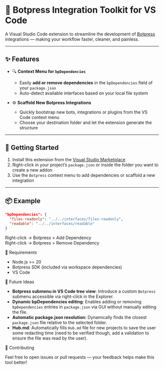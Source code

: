 # 🧩 Botpress Integration Toolkit for VS Code

A Visual Studio Code extension to streamline the development of [Botpress](https://botpress.com) integrations — making your workflow faster, cleaner, and painless.

---

## ✨ Features

- 🔍 **Context Menu for `bpDependencies`**

  - Easily **add or remove dependencies** in the `bpDependencies` field of your `package.json`
  - Auto-detect available interfaces based on your local file system

- ⚙️ **Scaffold New Botpress Integrations**

  - Quickly bootstrap new bots, integrations or plugins from the VS Code context menu
  - Choose your destination folder and let the extension generate the structure

---

## 🚀 Getting Started

1. Install this extension from the [Visual Studio Marketplace](https://marketplace.visualstudio.com/)
2. Right-click in your project’s `package.json` or inside the folder you want to create a new addon
3. Use the `Botpress` context menu to add dependencies or scaffold a new integration

---

## 📦 Example

```json
"bpDependencies": {
  "files-readonly": "../../interfaces/files-readonly",
  "readable": "../../interfaces/readable"
}
```

Right-click → Botpress > Add Dependency  
Right-click → Botpress > Remove Dependency

🔧 Requirements

- Node.js >= 20
- Botpress SDK (included via workspace dependencies)
- VS Code

🧪 Future Ideas

- **Botpress submenu in VS Code tree view**: Introduce a custom `Botpress` submenu accessible via right-click in the Explorer.
- **Dynamic bpDependencies editing**: Enables adding or removing `bpDependencies` entries in `package.json` via GUI without manually editing the file.
- **Automatic package.json resolution**: Dynamically finds the closest `package.json` file relative to the selected folder.
- **Hub.md**: Automatically fills `Hub.md` file for new projects to save the user some redacting time (need to be verified though, add a validation to ensure the file was read by the user).

💙 Contributing

Feel free to open issues or pull requests — your feedback helps make this tool better!
